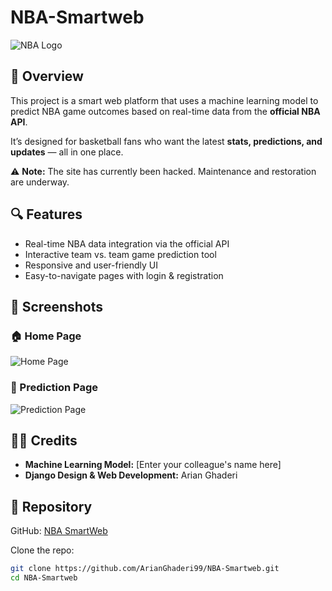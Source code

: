 # NBA-Smartweb



![NBA Logo](https://upload.wikimedia.org/wikipedia/en/0/03/National_Basketball_Association_logo.svg)

## 🏀 Overview

This project is a smart web platform that uses a machine learning model to predict NBA game outcomes based on real-time data from the **official NBA API**.

It’s designed for basketball fans who want the latest **stats, predictions, and updates** — all in one place.

⚠️ **Note:** The site has currently been hacked. Maintenance and restoration are underway.

## 🔍 Features

- Real-time NBA data integration via the official API  
- Interactive team vs. team game prediction tool  
- Responsive and user-friendly UI  
- Easy-to-navigate pages with login & registration

## 📸 Screenshots

### 🏠 Home Page
![Home Page](./home_nba.png)

### 🔮 Prediction Page
![Prediction Page](./predict_nba.png)

## 👨‍💻 Credits

- **Machine Learning Model:** [Enter your colleague's name here]  
- **Django Design & Web Development:** Arian Ghaderi

## 📁 Repository

GitHub: [NBA SmartWeb](https://github.com/ArianGhaderi99/NBA-Smartweb)

Clone the repo:

```bash
git clone https://github.com/ArianGhaderi99/NBA-Smartweb.git
cd NBA-Smartweb
